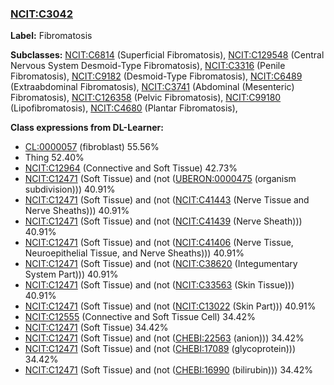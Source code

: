 
### [NCIT:C3042](http://purl.obolibrary.org/obo/NCIT_C3042)
**Label:** Fibromatosis

**Subclasses:** [NCIT:C6814](http://purl.obolibrary.org/obo/NCIT_C6814) (Superficial Fibromatosis), [NCIT:C129548](http://purl.obolibrary.org/obo/NCIT_C129548) (Central Nervous System Desmoid-Type Fibromatosis), [NCIT:C3316](http://purl.obolibrary.org/obo/NCIT_C3316) (Penile Fibromatosis), [NCIT:C9182](http://purl.obolibrary.org/obo/NCIT_C9182) (Desmoid-Type Fibromatosis), [NCIT:C6489](http://purl.obolibrary.org/obo/NCIT_C6489) (Extraabdominal Fibromatosis), [NCIT:C3741](http://purl.obolibrary.org/obo/NCIT_C3741) (Abdominal (Mesenteric) Fibromatosis), [NCIT:C126358](http://purl.obolibrary.org/obo/NCIT_C126358) (Pelvic Fibromatosis), [NCIT:C99180](http://purl.obolibrary.org/obo/NCIT_C99180) (Lipofibromatosis), [NCIT:C4680](http://purl.obolibrary.org/obo/NCIT_C4680) (Plantar Fibromatosis), 

**Class expressions from DL-Learner:**

- [CL:0000057](http://purl.obolibrary.org/obo/CL_0000057) (fibroblast) 55.56%
- Thing 52.40%
- [NCIT:C12964](http://purl.obolibrary.org/obo/NCIT_C12964) (Connective and Soft Tissue) 42.73%
- [NCIT:C12471](http://purl.obolibrary.org/obo/NCIT_C12471) (Soft Tissue) and (not ([UBERON:0000475](http://purl.obolibrary.org/obo/UBERON_0000475) (organism subdivision))) 40.91%
- [NCIT:C12471](http://purl.obolibrary.org/obo/NCIT_C12471) (Soft Tissue) and (not ([NCIT:C41443](http://purl.obolibrary.org/obo/NCIT_C41443) (Nerve Tissue and Nerve Sheaths))) 40.91%
- [NCIT:C12471](http://purl.obolibrary.org/obo/NCIT_C12471) (Soft Tissue) and (not ([NCIT:C41439](http://purl.obolibrary.org/obo/NCIT_C41439) (Nerve Sheath))) 40.91%
- [NCIT:C12471](http://purl.obolibrary.org/obo/NCIT_C12471) (Soft Tissue) and (not ([NCIT:C41406](http://purl.obolibrary.org/obo/NCIT_C41406) (Nerve Tissue, Neuroepithelial Tissue, and Nerve Sheaths))) 40.91%
- [NCIT:C12471](http://purl.obolibrary.org/obo/NCIT_C12471) (Soft Tissue) and (not ([NCIT:C38620](http://purl.obolibrary.org/obo/NCIT_C38620) (Integumentary System Part))) 40.91%
- [NCIT:C12471](http://purl.obolibrary.org/obo/NCIT_C12471) (Soft Tissue) and (not ([NCIT:C33563](http://purl.obolibrary.org/obo/NCIT_C33563) (Skin Tissue))) 40.91%
- [NCIT:C12471](http://purl.obolibrary.org/obo/NCIT_C12471) (Soft Tissue) and (not ([NCIT:C13022](http://purl.obolibrary.org/obo/NCIT_C13022) (Skin Part))) 40.91%
- [NCIT:C12555](http://purl.obolibrary.org/obo/NCIT_C12555) (Connective and Soft Tissue Cell) 34.42%
- [NCIT:C12471](http://purl.obolibrary.org/obo/NCIT_C12471) (Soft Tissue) 34.42%
- [NCIT:C12471](http://purl.obolibrary.org/obo/NCIT_C12471) (Soft Tissue) and (not ([CHEBI:22563](http://purl.obolibrary.org/obo/CHEBI_22563) (anion))) 34.42%
- [NCIT:C12471](http://purl.obolibrary.org/obo/NCIT_C12471) (Soft Tissue) and (not ([CHEBI:17089](http://purl.obolibrary.org/obo/CHEBI_17089) (glycoprotein))) 34.42%
- [NCIT:C12471](http://purl.obolibrary.org/obo/NCIT_C12471) (Soft Tissue) and (not ([CHEBI:16990](http://purl.obolibrary.org/obo/CHEBI_16990) (bilirubin))) 34.42%


